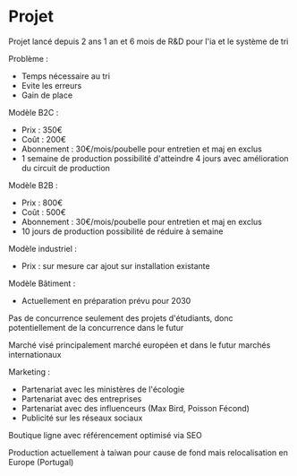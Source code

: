 # Projet

Projet lancé depuis 2 ans 1 an et 6 mois  de R&D pour l'ia et le système de tri

Problème :
- Temps nécessaire au tri
- Evite les erreurs
- Gain de place

Modèle B2C :
- Prix : 350€
- Coût : 200€
- Abonnement : 30€/mois/poubelle pour entretien et maj en exclus
- 1 semaine de production possibilité d'atteindre 4 jours avec amélioration du circuit de production

Modèle B2B :
- Prix : 800€
- Coût : 500€
- Abonnement : 30€/mois/poubelle pour entretien et maj en exclus
- 10 jours de production possibilité de réduire à semaine

Modèle industriel :
- Prix : sur mesure car ajout sur installation existante

Modèle Bâtiment :
- Actuellement en préparation prévu pour 2030

Pas de concurrence seulement des projets d'étudiants, donc potentiellement de la concurrence dans le futur

Marché visé principalement marché européen et dans le futur marchés internationaux

Marketing : 
- Partenariat avec les ministères de l'écologie
- Partenariat avec des entreprises
- Partenariat avec des influenceurs (Max Bird, Poisson Fécond)
- Publicité sur les réseaux sociaux

Boutique ligne avec référencement optimisé via SEO

Production actuellement à taiwan pour cause de fond mais relocalisation en Europe (Portugal)
